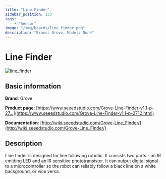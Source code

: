 ```yaml
---
title: "Line Finder"
sidebar_position: 133
tags:
    - "Sensor"
image: "/img/boards/line_finder.png"
description: "Brand: Grove, Model: None"
---
```

# Line Finder

![line_finder](/img/boards/line_finder.png)

## Basic information

**Brand**: Grove

**Product page**: [https://www.seeedstudio.com/Grove-Line-Finder-v1.1-p-27...](https://www.seeedstudio.com/Grove-Line-Finder-v1.1-p-2712.html)

**Documentation**: [http://wiki.seeedstudio.com/Grove-Line_Finder/](http://wiki.seeedstudio.com/Grove-Line_Finder/)

## Description

Line finder is designed for line following robotic\. It consists two parts \- an IR emitting LED and an IR sensitive phototransistor\. It can output digital signal to a microcontroller so the robot can reliably follow a black line on a white background, or vice versa\.

